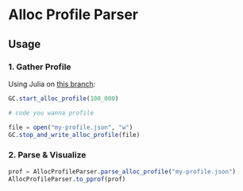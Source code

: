 # Alloc Profile Parser

## Usage

### 1. Gather Profile

Using Julia on [this branch](https://github.com/JuliaLang/julia/pull/42768):
```julia
GC.start_alloc_profile(100_000)

# code you wanna profile

file = open("my-profile.json", "w")
GC.stop_and_write_alloc_profile(file)
```

### 2. Parse & Visualize

```julia
prof = AllocProfileParser.parse_alloc_profile("my-profile.json")
AllocProfileParser.to_pprof(prof)
```
